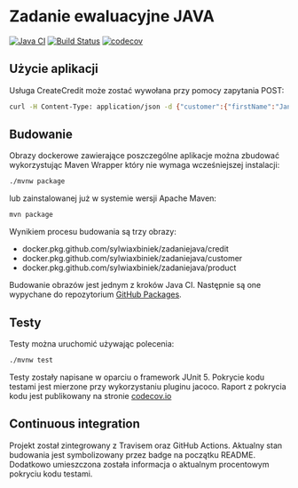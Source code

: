 # Zadanie ewaluacyjne JAVA

[![Java CI](https://github.com/sylwiaxbiniek/ZadanieJava/workflows/Java%20CI/badge.svg)](https://github.com/sylwiaxbiniek/ZadanieJava/actions/)
[![Build Status](https://travis-ci.com/sylwiaxbiniek/ZadanieJava.svg?branch=master)](https://travis-ci.com/sylwiaxbiniek/ZadanieJava)
[![codecov](https://codecov.io/gh/sylwiaxbiniek/ZadanieJava/branch/master/graph/badge.svg)](https://codecov.io/gh/sylwiaxbiniek/ZadanieJava)

## Użycie aplikacji

Usługa CreateCredit może zostać wywołana przy pomocy zapytania POST:

```bash
curl -H Content-Type: application/json -d {"customer":{"firstName":"Jan","pesel":"1234567890","surname":"Kowalski"},"product":{"productName":"samolot","value":1000000},"credit":{"creditName":"kredyt na samolot"}} 172.19.0.3:8080/createCredit
```

## Budowanie

Obrazy dockerowe zawierające poszczególne aplikacje można zbudować wykorzystując Maven Wrapper który nie wymaga wcześniejszej instalacji:

```bash
./mvnw package
```

lub zainstalowanej już w systemie wersji Apache Maven:

```bash
mvn package
```

Wynikiem procesu budowania są trzy obrazy:

* docker.pkg.github.com/sylwiaxbiniek/zadaniejava/credit
* docker.pkg.github.com/sylwiaxbiniek/zadaniejava/customer
* docker.pkg.github.com/sylwiaxbiniek/zadaniejava/product

Budowanie obrazów jest jednym z kroków Java CI. Następnie są one wypychane do repozytorium [GitHub Packages](https://github.com/sylwiaxbiniek/ZadanieJava/packages).

## Testy

Testy można uruchomić używając polecenia:

```bash
./mvnw test
```

Testy zostały napisane w oparciu o framework JUnit 5. Pokrycie kodu testami jest mierzone przy wykorzystaniu pluginu jacoco. Raport z pokrycia kodu jest publikowany na stronie [codecov.io](https://codecov.io/gh/sylwiaxbiniek/ZadanieJava)

## Continuous integration

Projekt został zintegrowany z Travisem oraz GitHub Actions. Aktualny stan budowania jest symbolizowany przez badge na początku README. Dodatkowo umieszczona została informacja o aktualnym procentowym pokryciu kodu testami.
